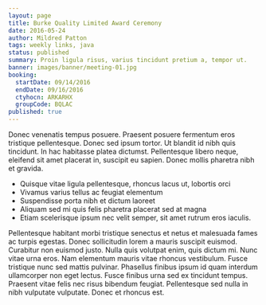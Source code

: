 ```yaml
---
layout: page
title: Burke Quality Limited Award Ceremony
date: 2016-05-24
author: Mildred Patton
tags: weekly links, java
status: published
summary: Proin ligula risus, varius tincidunt pretium a, tempor ut.
banner: images/banner/meeting-01.jpg
booking:
  startDate: 09/14/2016
  endDate: 09/16/2016
  ctyhocn: ARKARHX
  groupCode: BQLAC
published: true
---
```

Donec venenatis tempus posuere. Praesent posuere fermentum eros tristique pellentesque. Donec sed ipsum tortor. Ut blandit id nibh quis tincidunt. In hac habitasse platea dictumst. Pellentesque libero neque, eleifend sit amet placerat in, suscipit eu sapien. Donec mollis pharetra nibh et gravida.

* Quisque vitae ligula pellentesque, rhoncus lacus ut, lobortis orci
* Vivamus varius tellus ac feugiat elementum
* Suspendisse porta nibh et dictum laoreet
* Aliquam sed mi quis felis pharetra placerat sed at magna
* Etiam scelerisque ipsum nec velit semper, sit amet rutrum eros iaculis.

Pellentesque habitant morbi tristique senectus et netus et malesuada fames ac turpis egestas. Donec sollicitudin lorem a mauris suscipit euismod. Curabitur non euismod justo. Nulla quis volutpat enim, quis dictum mi. Nunc vitae urna eros. Nam elementum mauris vitae rhoncus vestibulum. Fusce tristique nunc sed mattis pulvinar. Phasellus finibus ipsum id quam interdum ullamcorper non eget lectus. Fusce finibus urna sed ex tincidunt tempus. Praesent vitae felis nec risus bibendum feugiat. Pellentesque sed nulla in nibh vulputate vulputate. Donec et rhoncus est.
